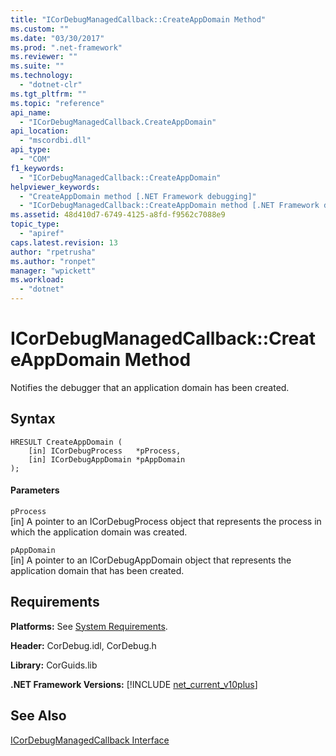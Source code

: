 ```yaml
---
title: "ICorDebugManagedCallback::CreateAppDomain Method"
ms.custom: ""
ms.date: "03/30/2017"
ms.prod: ".net-framework"
ms.reviewer: ""
ms.suite: ""
ms.technology: 
  - "dotnet-clr"
ms.tgt_pltfrm: ""
ms.topic: "reference"
api_name: 
  - "ICorDebugManagedCallback.CreateAppDomain"
api_location: 
  - "mscordbi.dll"
api_type: 
  - "COM"
f1_keywords: 
  - "ICorDebugManagedCallback::CreateAppDomain"
helpviewer_keywords: 
  - "CreateAppDomain method [.NET Framework debugging]"
  - "ICorDebugManagedCallback::CreateAppDomain method [.NET Framework debugging]"
ms.assetid: 48d410d7-6749-4125-a8fd-f9562c7088e9
topic_type: 
  - "apiref"
caps.latest.revision: 13
author: "rpetrusha"
ms.author: "ronpet"
manager: "wpickett"
ms.workload: 
  - "dotnet"
---
```

# ICorDebugManagedCallback::CreateAppDomain Method
Notifies the debugger that an application domain has been created.  
  
## Syntax  
  
```  
HRESULT CreateAppDomain (  
    [in] ICorDebugProcess   *pProcess,  
    [in] ICorDebugAppDomain *pAppDomain  
);  
```  
  
#### Parameters  
 `pProcess`  
 [in] A pointer to an ICorDebugProcess object that represents the process in which the application domain was created.  
  
 `pAppDomain`  
 [in] A pointer to an ICorDebugAppDomain object that represents the application domain that has been created.  
  
## Requirements  
 **Platforms:** See [System Requirements](../../../../docs/framework/get-started/system-requirements.md).  
  
 **Header:** CorDebug.idl, CorDebug.h  
  
 **Library:** CorGuids.lib  
  
 **.NET Framework Versions:** [!INCLUDE [net_current_v10plus](../../../../includes/net-current-v10plus-md.md)]  
  
## See Also  
 [ICorDebugManagedCallback Interface](../../../../docs/framework/unmanaged-api/debugging/icordebugmanagedcallback-interface.md)
